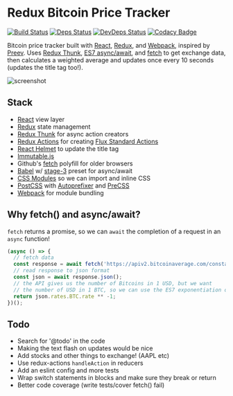 # Redux Bitcoin Price Tracker

[![Build Status](https://travis-ci.org/nathanhleung/redux-bitcoin-price.svg)](https://travis-ci.org/nathanhleung/redux-bitcoin-price)
[![Deps Status](https://david-dm.org/nathanhleung/redux-bitcoin-price/status.svg)](https://david-dm.org/nathanhleung/redux-bitcoin-price)
[![DevDeps Status](https://david-dm.org/nathanhleung/redux-bitcoin-price/dev-status.svg)](https://david-dm.org/nathanhleung/redux-bitcoin-price?type=dev)
[![Codacy Badge](https://api.codacy.com/project/badge/Grade/485784da88ca42bb88c23aec632a030d)](https://www.codacy.com/app/18nleung/redux-bitcoin-price?utm_source=github.com&amp;utm_medium=referral&amp;utm_content=nathanhleung/redux-bitcoin-price&amp;utm_campaign=Badge_Grade)

Bitcoin price tracker built with [React](https://facebook.github.io/react/), [Redux](http://redux.js.org/), and [Webpack](https://webpack.github.io/), inspired by [Preev](http://preev.com/). Uses [Redux Thunk](https://github.com/gaearon/redux-thunk), [ES7 async/await](https://ponyfoo.com/articles/understanding-javascript-async-await), and [fetch](https://github.com/github/fetch) to get exchange data, then calculates a weighted average and updates once every 10 seconds (updates the title tag too!).

![screenshot](https://i.imgur.com/XMz6rHj.png)

## Stack

- [React](https://facebook.github.io/react/) view layer
- [Redux](http://redux.js.org/) state management
- [Redux Thunk](https://github.com/gaearon/redux-thunk) for async action creators
- [Redux Actions](https://github.com/acdlite/redux-actions) for creating [Flux Standard Actions](https://github.com/acdlite/flux-standard-action)
- [React Helmet](https://github.com/nfl/react-helmet) to update the title tag
- [Immutable.js](https://facebook.github.io/immutable-js/)
- Github's [fetch](https://github.com/github/fetch) polyfill for older browsers
- [Babel](https://babeljs.io/) w/ [stage-3](https://babeljs.io/docs/plugins/preset-stage-3/) preset for async/await
- [CSS Modules](https://github.com/css-modules/css-modules) so we can import and inline CSS
- [PostCSS](http://postcss.org/) with [Autoprefixer](https://github.com/postcss/autoprefixer) and [PreCSS](https://jonathantneal.github.io/precss/)
- [Webpack](https://webpack.github.io/) for module bundling

## Why fetch() and async/await?

`fetch` returns a promise, so we can `await` the completion of a request in an `async` function!

```js
(async () => {
  // fetch data
  const response = await fetch('https://apiv2.bitcoinaverage.com/constants/exchangerates/global');
  // read response to json format
  const json = await response.json();
  // the API gives us the number of Bitcoins in 1 USD, but we want
  // the number of USD in 1 BTC, so we can use the ES7 exponentiation operator
  return json.rates.BTC.rate ** -1;
})();
```

## Todo
- Search for '@todo' in the code
- Making the text flash on updates would be nice
- Add stocks and other things to exchange! (AAPL etc)
- Use redux-actions `handleAction` in reducers
- Add an eslint config and more tests
- Wrap switch statements in blocks and make sure they break or return
- Better code coverage (write tests/cover fetch() fail)
